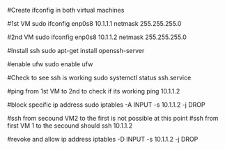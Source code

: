 
#Create ifconfig in both virtual machines

#1st VM
sudo ifconfig enp0s8 10.1.1.1 netmask 255.255.255.0

#2nd VM
sudo ifconfig enp0s8 10.1.1.2 netmask 255.255.255.0

#Install ssh
sudo apt-get install openssh-server

#enable ufw
sudo enable ufw

#Check to see ssh is working
sudo systemctl status ssh.service

#ping from 1st VM to 2nd to check if its working
ping 10.1.1.2

#block specific ip address
sudo iptables -A INPUT -s 10.1.1.2 -j DROP

#ssh from secound VM2 to the first is not possible at this point
#ssh from first VM 1 to the secound should 
ssh 10.1.1.2


#revoke and allow ip address
iptables -D INPUT -s 10.1.1.2 -j DROP 




